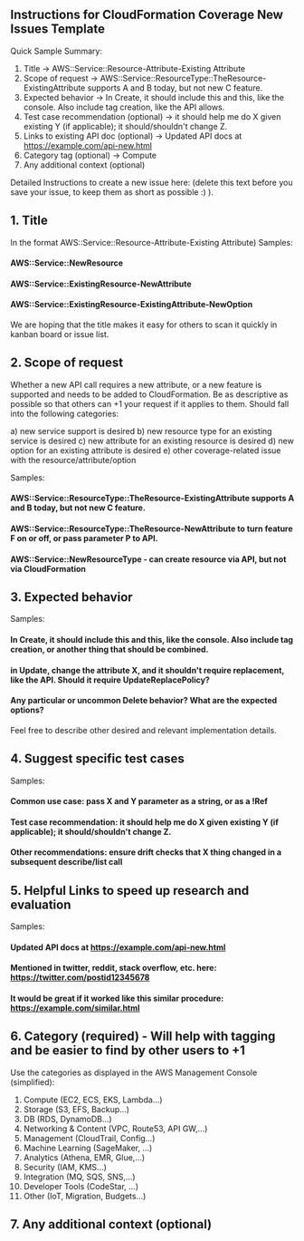 ## Instructions for CloudFormation Coverage New Issues Template

Quick Sample Summary:
1. Title -> AWS::Service::Resource-Attribute-Existing Attribute
2. Scope of request -> AWS::Service::ResourceType::TheResource-ExistingAttribute supports A and B today, but not new C feature.
3. Expected behavior -> In Create, it should include this and this, like the console.  Also include tag creation, like the API allows.
4. Test case recommendation (optional) -> it should help me do X given existing Y (if applicable); it should/shouldn't change Z.
5. Links to existing API doc (optional) -> Updated API docs at https://example.com/api-new.html
6. Category tag (optional) -> Compute
7. Any additional context (optional)

Detailed Instructions to create a new issue here: (delete this text before you save your issue, to keep them as short as possible :) ). 

## 1. Title 
In the format AWS::Service::Resource-Attribute-Existing Attribute) 
Samples:
#### AWS::Service::NewResource
#### AWS::Service::ExistingResource-NewAttribute
#### AWS::Service::ExistingResource-ExistingAttribute-NewOption

We are hoping that the title makes it easy for others to scan it quickly in kanban board or issue list. 

## 2. Scope of request 
Whether a new API call requires a new attribute, or a new feature is supported and needs to be added to CloudFormation.  Be as descriptive as possible so that others can +1 your request if it applies to them.
Should fall into the following categories:

   a) new service support is desired
   b) new resource type for an existing service is desired
   c) new attribute for an existing resource is desired 
   d) new option for an existing attribute is desired 
   e) other coverage-related issue with the resource/attribute/option

Samples: 
#### AWS::Service::ResourceType::TheResource-ExistingAttribute supports A and B today, but not new C feature.
#### AWS::Service::ResourceType::TheResource-NewAttribute to turn feature F on or off, or pass parameter P to API.
#### AWS::Service::NewResourceType - can create resource via API, but not via CloudFormation

## 3. Expected behavior

Samples:
#### In Create, it should include this and this, like the console.  Also include tag creation, or another thing that should be combined.
#### in Update, change the attribute X, and it shouldn't require replacement, like the API. Should it require UpdateReplacePolicy?
#### Any particular or uncommon Delete behavior? What are the expected options?

Feel free to describe other desired and relevant implementation details. 

## 4. Suggest specific test cases

Samples:
#### Common use case: pass X and Y parameter as a string, or as a !Ref 
#### Test case recommendation: it should help me do X given existing Y (if applicable); it should/shouldn't change Z.
#### Other recommendations: ensure drift checks that X thing changed in a subsequent describe/list call

## 5. Helpful Links to speed up research and evaluation

Samples:
#### Updated API docs at https://example.com/api-new.html
#### Mentioned in twitter, reddit, stack overflow, etc. here: https://twitter.com/postid12345678
#### It would be great if it worked like this similar procedure: https://example.com/similar.html

## 6. Category (required) - Will help with tagging and be easier to find by other users to +1

Use the categories as displayed in the AWS Management Console (simplified):

1. Compute (EC2, ECS, EKS, Lambda...)
2. Storage (S3, EFS, Backup...)
3. DB (RDS, DynamoDB...)
4.  Networking & Content (VPC, Route53, API GW,...)
5. Management (CloudTrail, Config...)
6. Machine Learning (SageMaker, ...)
7. Analytics (Athena, EMR, Glue,...)
8. Security (IAM, KMS...)
9. Integration (MQ, SQS, SNS,...)
10. Developer Tools (CodeStar, ...)
11. Other (IoT, Migration, Budgets...)

## 7. Any additional context (optional)
